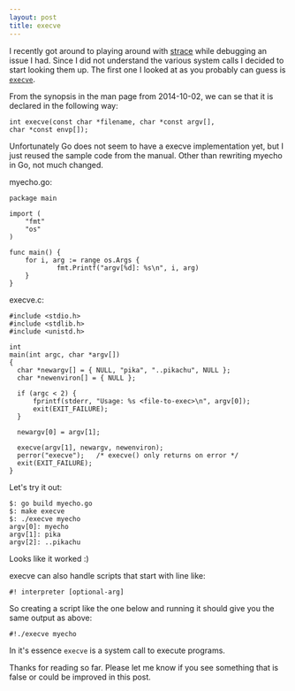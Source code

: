 ```yaml
---
layout: post
title: execve 
---
```


I recently got around to playing around with
[strace](http://en.wikipedia.org/wiki/Strace) while debugging an issue I had.
Since I did not understand the various system calls I decided to start looking
them up. The first one I looked at as you probably can guess is
[`execve`](http://man7.org/linux/man-pages/man2/execve.2.html). 

From the synopsis in the man page from 2014-10-02, we can se that it is
declared in the following way:

    int execve(const char *filename, char *const argv[],
    char *const envp[]);

Unfortunately Go does not seem to have a execve implementation yet, but I just
reused the sample code from the manual. Other than rewriting myecho in Go, not
much changed.

myecho.go:

    package main
    
    import (
        "fmt"
        "os"
    )
    
    func main() {
        for i, arg := range os.Args {
                fmt.Printf("argv[%d]: %s\n", i, arg)
        }
    }

execve.c:

    #include <stdio.h>
    #include <stdlib.h>
    #include <unistd.h>
    
    int
    main(int argc, char *argv[])
    {
      char *newargv[] = { NULL, "pika", "..pikachu", NULL };
      char *newenviron[] = { NULL };
    
      if (argc < 2) {
          fprintf(stderr, "Usage: %s <file-to-exec>\n", argv[0]);
          exit(EXIT_FAILURE);
      }
    
      newargv[0] = argv[1];
    
      execve(argv[1], newargv, newenviron);
      perror("execve");   /* execve() only returns on error */
      exit(EXIT_FAILURE);
    }
    

Let's try it out:

    $: go build myecho.go
    $: make execve
    $: ./execve myecho
    argv[0]: myecho
    argv[1]: pika
    argv[2]: ..pikachu

Looks like it worked :)

execve can also handle scripts that start with line like:

    #! interpreter [optional-arg]

So creating a script like the one below and running it should give you the same
output as above:

    #!./execve myecho

In it's essence `execve` is a system call to execute programs.

Thanks for reading so far. Please let me know if you see something that is
false or could be improved in this post.
